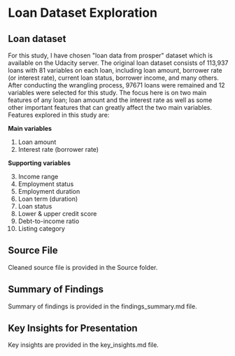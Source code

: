 # Loan Dataset Exploration

## Loan dataset

For this study, I have chosen "loan data from prosper" dataset which is available on the Udacity server.
The original loan dataset consists of 113,937 loans with 81 variables on each loan, including loan amount, borrower rate (or interest rate), current loan status, borrower income, and many others. After conducting the wrangling process, 97671 loans were remained and 12 variables were selected for this study.
The focus here is on two main features of any loan; loan amount and the interest rate as well as some other important features that can greatly affect the two main variables. Features explored in this study are:

__Main variables__
1. Loan amount
2. Interest rate (borrower rate)

__Supporting variables__

3. Income range
4. Employment status
5. Employment duration
6. Loan term (duration)
7. Loan status
8. Lower & upper credit score
9. Debt-to-income ratio
10. Listing category

## Source File
Cleaned source file is provided in the Source folder.

## Summary of Findings

Summary of findings is provided in the findings_summary.md file.

## Key Insights for Presentation

Key insights are provided in the key_insights.md file.



